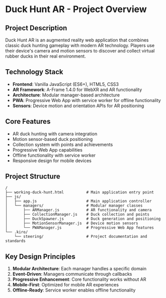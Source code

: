 # Duck Hunt AR - Project Overview

## Project Description
Duck Hunt AR is an augmented reality web application that combines classic duck hunting gameplay with modern AR technology. Players use their device's camera and motion sensors to discover and collect virtual rubber ducks in their real environment.

## Technology Stack
- **Frontend**: Vanilla JavaScript (ES6+), HTML5, CSS3
- **AR Framework**: A-Frame 1.4.0 for WebXR and AR functionality
- **Architecture**: Modular manager-based architecture
- **PWA**: Progressive Web App with service worker for offline functionality
- **Sensors**: Device motion and orientation APIs for AR positioning

## Core Features
- AR duck hunting with camera integration
- Motion sensor-based duck positioning
- Collection system with points and achievements
- Progressive Web App capabilities
- Offline functionality with service worker
- Responsive design for mobile devices

## Project Structure
```
/
├── working-duck-hunt.html          # Main application entry point
├── js/
│   ├── app.js                      # Main application controller
│   └── managers/                   # Modular manager classes
│       ├── ARManager.js            # AR functionality and camera
│       ├── CollectionManager.js    # Duck collection and points
│       ├── DuckSpawner.js          # Duck generation and positioning
│       ├── MotionSensorManager.js  # Device motion sensors
│       └── PWAManager.js           # Progressive Web App features
└── .kiro/
    └── steering/                   # Project documentation and standards
```

## Key Design Principles
1. **Modular Architecture**: Each manager handles a specific domain
2. **Event-Driven**: Managers communicate through callbacks
3. **Progressive Enhancement**: Core functionality works without AR
4. **Mobile-First**: Optimized for mobile AR experiences
5. **Offline-Ready**: Service worker enables offline functionality